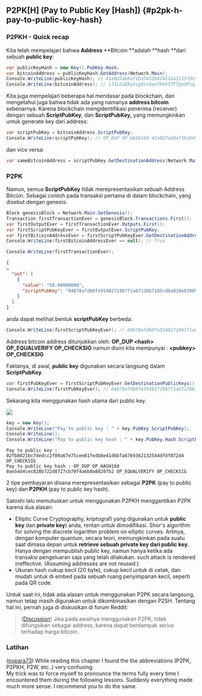 ## P2PK\[H\] \(Pay to Public Key \[Hash\]\) {#p2pk-h-pay-to-public-key-hash}

### P2PKH - Quick recap

Kita telah mempelajari bahwa **Address** **Bitcoin **adalah **hash **dari sebuah **public key**:

```cs
var publicKeyHash = new Key().PubKey.Hash;
var bitcoinAddress = publicKeyHash.GetAddress(Network.Main);
Console.WriteLine(publicKeyHash); // 41e0d7ab8af1ba5452b824116a31357dc931cf28
Console.WriteLine(bitcoinAddress); // 171LGoEKyVzgQstGwnTHVh3TFTgo5PsqiY
```

Kita juga mempelajari beberapa hal mendasar pada blockchain, dan mengetahui juga bahwa tidak ada yang namanya **address bitcoin** sebenarnya. Karena blockchain mengidentifikasi penerima \(receiver\) dengan sebuah **ScriptPubKey**, dan **ScriptPubKey,** yang memungkinkan untuk generate key dari address:

```cs
var scriptPubKey = bitcoinAddress.ScriptPubKey;
Console.WriteLine(scriptPubKey); // OP_DUP OP_HASH160 41e0d7ab8af1ba5452b824116a31357dc931cf28 OP_EQUALVERIFY OP_CHECKSIG
```

dan vice versa:

```cs
var sameBitcoinAddress = scriptPubKey.GetDestinationAddress(Network.Main);
```

### P2PK

Namun, semua **ScriptPubKey** tidak merepresentasikan sebuah Address Bitcoin. Sebagai contoh pada transaksi pertama di dalam blockchain, yang disebut dengan genesis:

```cs
Block genesisBlock = Network.Main.GetGenesis();
Transaction firstTransactionEver = genesisBlock.Transactions.First();
var firstOutputEver = firstTransactionEver.Outputs.First();
var firstScriptPubKeyEver = firstOutputEver.ScriptPubKey;
var firstBitcoinAddressEver = firstScriptPubKeyEver.GetDestinationAddress(Network.Main);
Console.WriteLine(firstBitcoinAddressEver == null); // True
```

```cs
Console.WriteLine(firstTransactionEver);
```

```json
{
…
  "out": [
    {
      "value": "50.00000000",
      "scriptPubKey": "04678afdb0fe5548271967f1a67130b7105cd6a828e03909a67962e0ea1f61deb649f6bc3f4cef38c4f35504e51ec112de5c384df7ba0b8d578a4c702b6bf11d5f OP_CHECKSIG"
    }
  ]
}
```

anda dapat melihat bentuk **scriptPubKey** berbeda:

```cs
Console.WriteLine(firstScriptPubKeyEver); // 04678afdb0fe5548271967f1a67130b7105cd6a828e03909a67962e0ea1f61deb649f6bc3f4cef38c4f35504e51ec112de5c384df7ba0b8d578a4c702b6bf11d5f OP_CHECKSIG
```

Address bitcoin address ditunjukkan oleh: **OP\_DUP &lt;hash&gt; OP\_EQUALVERIFY OP\_CHECKSIG** namun disini kita mempunyai : **&lt;pubkey&gt; OP\_CHECKSIG**

Faktanya, di awal, **public key** digunakan secara langsung dalam **ScriptPubKey**.

```cs
var firstPubKeyEver = firstScriptPubKeyEver.GetDestinationPublicKeys().First();
Console.WriteLine(firstPubKeyEver); // 04678afdb0fe5548271967f1a67130b7105cd6a828e03909a67962e0ea1f61deb649f6bc3f4cef38c4f35504e51ec112de5c384df7ba0b8d578a4c702b6bf11d5f
```

Sekarang kita menggunakan hash utama dari public key.

![](../assets/PPKH.png)

```cs
key = new Key();
Console.WriteLine("Pay to public key : " + key.PubKey.ScriptPubKey);
Console.WriteLine();
Console.WriteLine("Pay to public key hash : " + key.PubKey.Hash.ScriptPubKey);
```

```
Pay to public key : 02fb8021bc7dedcc2f89a67e75cee81fedb8e41d6bfa6769362132544dfdf072d4 OP_CHECKSIG
Pay to public key hash : OP_DUP OP_HASH160 0ae54d4cec828b722d8727cb70f4a6b0a88207b2 OP_EQUALVERIFY OP_CHECKSIG
```

2 tipe pembayaran disana merepresentasikan sebagai **P2PK** \(pay to public key\) dan **P2PKH** \(pay to public key hash\).

Satoshi lalu memutuskan untuk menggunakan P2PKH menggantikan P2PK karena dua alasan:

* Elliptic Curve Cryptography, kriptografi yang digunakan untuk **public key** dan **private key**\) anda, rentan untuk dimodifikasi. Shor's algorithm for solving the discrete logarithm problem on elliptic curves. Artinya, dengan komputer quantum, secara teori, memungkinkan pada suatu saat dimasa depan untuk **retrieve sebuah private key dari public key**. Hanya dengan mempublish public key, namun hanya ketika ada transaksi pengeluaran saja yang telah dilakukan. such attack is rendered ineffective. \(Assuming addresses are not reused.\) 
* Ukuran hash cukup kecil \(20 byte\), cukup kecil untuk di cetak, dan mudah untuk di embed pada sebuah ruang penyimpanan kecil, seperti pada QR code.

Untuk saat ini, tidak ada alasan untuk menggunakan P2PK secara langsung, namun tetap masih digunakan untuk dikombinasikan dengan P2SH. Tentang hal ini, pernah juga  di diskusikan di forum Reddit:

> \([Discussion](https://www.reddit.com/r/Bitcoin/comments/4isxjr/petition_to_protect_satoshis_coins/d30we6f)\) Jika pada awalnya menggunakan P2PK, tidak difungsikan sebagai address, karena dapat berdampak serius terhadap harga bitcoin.

### Latihan

\([nopara73](https://github.com/nopara73)\) While reading this chapter I found the the abbreviations \(P2PK, P2PKH, P2W, etc..\) very confusing.  
My trick was to force myself to pronounce the terms fully every time I encountered them during the following lessons. Suddenly everything made much more sense. I recommend you to do the same.

